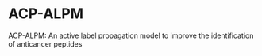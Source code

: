 # ACP-ALPM
ACP-ALPM: An active label propagation model to improve the identification of anticancer peptides
